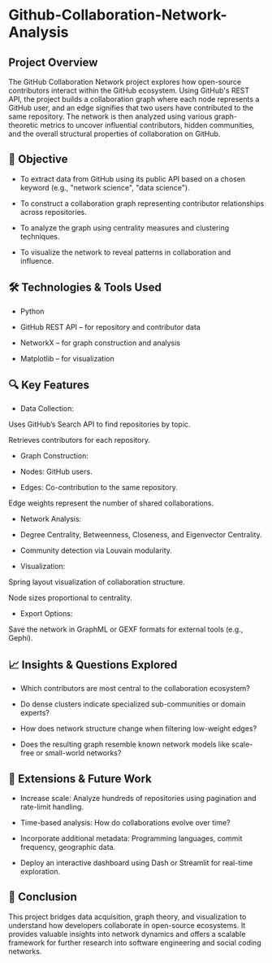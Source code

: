 # Github-Collaboration-Network-Analysis
## Project Overview
The GitHub Collaboration Network project explores how open-source contributors interact within the GitHub ecosystem. Using GitHub's REST API, the project builds a collaboration graph where each node represents a GitHub user, and an edge signifies that two users have contributed to the same repository. The network is then analyzed using various graph-theoretic metrics to uncover influential contributors, hidden communities, and the overall structural properties of collaboration on GitHub.

## 🎯 Objective
- To extract data from GitHub using its public API based on a chosen keyword (e.g., "network science", "data science").


- To construct a collaboration graph representing contributor relationships across repositories.


- To analyze the graph using centrality measures and clustering techniques.


- To visualize the network to reveal patterns in collaboration and influence.



## 🛠️ Technologies & Tools Used
- Python


- GitHub REST API – for repository and contributor data


- NetworkX – for graph construction and analysis


- Matplotlib – for visualization




## 🔍 Key Features
- Data Collection:


Uses GitHub’s Search API to find repositories by topic.


Retrieves contributors for each repository.


- Graph Construction:


- Nodes: GitHub users.


- Edges: Co-contribution to the same repository.


Edge weights represent the number of shared collaborations.


- Network Analysis:


- Degree Centrality, Betweenness, Closeness, and Eigenvector Centrality.


- Community detection via Louvain modularity.


- Visualization:


Spring layout visualization of collaboration structure.


Node sizes proportional to centrality.


- Export Options:


Save the network in GraphML or GEXF formats for external tools (e.g., Gephi).



## 📈 Insights & Questions Explored
- Which contributors are most central to the collaboration ecosystem?


- Do dense clusters indicate specialized sub-communities or domain experts?


- How does network structure change when filtering low-weight edges?


- Does the resulting graph resemble known network models like scale-free or small-world networks?



## 🧩 Extensions & Future Work
- Increase scale: Analyze hundreds of repositories using pagination and rate-limit handling.


- Time-based analysis: How do collaborations evolve over time?


- Incorporate additional metadata: Programming languages, commit frequency, geographic data.


- Deploy an interactive dashboard using Dash or Streamlit for real-time exploration.



## 📌 Conclusion
This project bridges data acquisition, graph theory, and visualization to understand how developers collaborate in open-source ecosystems. It provides valuable insights into network dynamics and offers a scalable framework for further research into software engineering and social coding networks.
